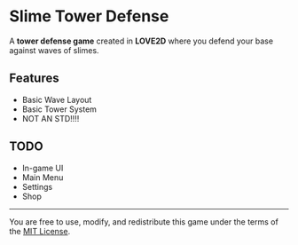 # Slime Tower Defense
A **tower defense game** created in **LOVE2D** where you defend your base against waves of slimes.

## Features
- Basic Wave Layout
- Basic Tower System
- NOT AN STD!!!!

## TODO
- In-game UI
- Main Menu
- Settings
- Shop

***

You are free to use, modify, and redistribute this game under the terms of the [MIT License](https://opensource.org/licenses/MIT).
